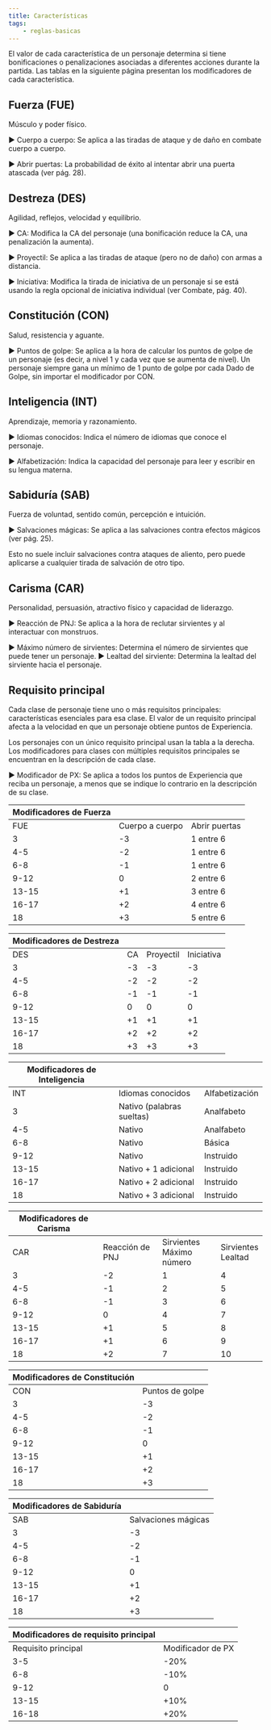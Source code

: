 ```yaml
---
title: Características
tags:
    - reglas-basicas
---
```


El valor de cada característica de un personaje determina si tiene bonificaciones o penalizaciones asociadas a diferentes acciones durante la partida. Las tablas en la siguiente página presentan los modificadores de cada característica.

## Fuerza (FUE)
Músculo y poder físico.

▶ Cuerpo a cuerpo: Se aplica a las tiradas de ataque y de daño en combate cuerpo a cuerpo.

▶ Abrir puertas: La probabilidad de éxito al intentar abrir una puerta atascada (ver pág. 28).

## Destreza (DES)
Agilidad, reflejos, velocidad y equilibrio.

▶ CA: Modifica la CA del personaje (una bonificación reduce la CA, una penalización la aumenta).

▶ Proyectil: Se aplica a las tiradas de ataque (pero no de daño) con armas a distancia.

▶ Iniciativa: Modifica la tirada de iniciativa de un personaje si se está usando la regla opcional de iniciativa individual (ver Combate, pág. 40).

## Constitución (CON)
Salud, resistencia y aguante.

▶ Puntos de golpe: Se aplica a la hora de calcular los puntos de golpe de un personaje (es decir, a nivel 1 y cada vez que se aumenta de nivel). Un personaje siempre gana un mínimo de 1 punto de golpe por cada Dado de Golpe, sin importar el modificador por CON.

## Inteligencia (INT)
Aprendizaje, memoria y razonamiento.

▶ Idiomas conocidos: Indica el número de idiomas que conoce el personaje.

▶ Alfabetización: Indica la capacidad del personaje para leer y escribir en su lengua materna.

## Sabiduría (SAB)
Fuerza de voluntad, sentido común, percepción e intuición.

▶ Salvaciones mágicas: Se aplica a las salvaciones contra efectos mágicos (ver pág. 25).

Esto no suele incluir salvaciones contra ataques de aliento, pero puede aplicarse a cualquier tirada de salvación de otro tipo.

## Carisma (CAR)
Personalidad, persuasión, atractivo físico y capacidad de liderazgo.

▶ Reacción de PNJ: Se aplica a la hora de reclutar sirvientes y al interactuar con monstruos.

▶ Máximo número de sirvientes: Determina el número de sirvientes que puede tener un personaje.
▶ Lealtad del sirviente: Determina la lealtad del sirviente hacia el personaje.

## Requisito principal
Cada clase de personaje tiene uno o más requisitos principales: características esenciales para esa clase. El valor de un requisito principal afecta a la velocidad en que un personaje obtiene puntos de Experiencia.

Los personajes con un único requisito principal usan la tabla a la derecha. Los modificadores para clases con múltiples requisitos principales se encuentran en la descripción de cada clase.

▶ Modificador de PX: Se aplica a todos los puntos de Experiencia que reciba un personaje, a menos que se indique lo contrario en la descripción de su clase.


| Modificadores de Fuerza             | | |
|-------|-----------------|---------------|
| FUE   | Cuerpo a cuerpo | Abrir puertas |
| 3     | -3              | 1 entre 6     |
| 4-5   | -2              | 1 entre 6     |
| 6-8   | -1              | 1 entre 6     |
| 9-12  | 0               | 2 entre 6     |
| 13-15 | +1              | 3 entre 6     |
| 16-17 | +2              | 4 entre 6     |
| 18    | +3              | 5 entre 6     |

| Modificadores de Destreza     | | | |
|-------|----|-----------|------------|
| DES   | CA | Proyectil | Iniciativa |
| 3     | -3 | -3        | -3         |
| 4-5   | -2 | -2        | -2         |
| 6-8   | -1 | -1        | -1         |
| 9-12  | 0  | 0         | 0          |
| 13-15 | +1 | +1        | +1         |
| 16-17 | +2 | +2        | +2         |
| 18    | +3 | +3        | +3         |

| Modificadores de Inteligencia                  | | |
|-------|---------------------------|----------------|
| INT   | Idiomas conocidos         | Alfabetización |
| 3     | Nativo (palabras sueltas) | Analfabeto     |
| 4-5   | Nativo                    | Analfabeto     |
| 6-8   | Nativo                    | Básica         |
| 9-12  | Nativo                    | Instruido      |
| 13-15 | Nativo + 1 adicional      | Instruido      |
| 16-17 | Nativo + 2 adicional      | Instruido      |
| 18    | Nativo + 3 adicional      | Instruido      |

| Modificadores de Carisma                                                | | | |
|-------|-----------------|-----------------------------|-----------------------|
| CAR   | Reacción de PNJ | Sirvientes<br>Máximo número | Sirvientes<br>Lealtad |
| 3     | -2              | 1                           | 4                     |
| 4-5   | -1              | 2                           | 5                     |
| 6-8   | -1              | 3                           | 6                     |
| 9-12  | 0               | 4                           | 7                     |
| 13-15 | +1              | 5                           | 8                     |
| 16-17 | +1              | 6                           | 9                     |
| 18    | +2              | 7                           | 10                    |

| Modificadores de Constitución | |
|-------|-------------------------|
| CON   | Puntos de golpe         |
| 3     | -3                      |
| 4-5   | -2                      |
| 6-8   | -1                      |
| 9-12  | 0                       |
| 13-15 | +1                      |
| 16-17 | +2                      |
| 18    | +3                      |

| Modificadores de Sabiduría | |
|-------|----------------------|
| SAB   | Salvaciones mágicas  |
| 3     | -3                   |
| 4-5   | -2                   |
| 6-8   | -1                   |
| 9-12  | 0                    |
| 13-15 | +1                   |
| 16-17 | +2                   |
| 18    | +3                   |

| Modificadores de requisito principal  | |
|---------------------|-------------------|
| Requisito principal | Modificador de PX |
| 3-5                 | -20%              |
| 6-8                 | -10%              |
| 9-12                | 0                 |
| 13-15               | +10%              |
| 16-18               | +20%              |
